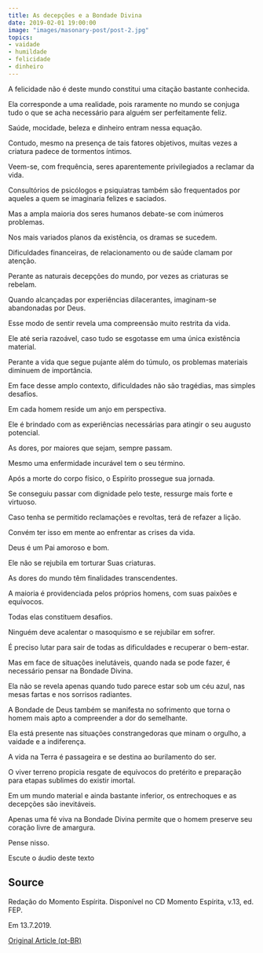 ```yaml
---
title: As decepções e a Bondade Divina
date: 2019-02-01 19:00:00
image: "images/masonary-post/post-2.jpg"
topics: 
- vaidade
- humildade
- felicidade
- dinheiro
---
```


A felicidade não é deste mundo constitui uma citação bastante conhecida.

Ela corresponde a uma realidade, pois raramente no mundo se conjuga tudo o que
se acha necessário para alguém ser perfeitamente feliz.

Saúde, mocidade, beleza e dinheiro entram nessa equação.

Contudo, mesmo na presença de tais fatores objetivos, muitas vezes a criatura
padece de tormentos íntimos.

Veem-se, com frequência, seres aparentemente privilegiados a reclamar da vida.

Consultórios de psicólogos e psiquiatras também são frequentados por aqueles a
quem se imaginaria felizes e saciados.

Mas a ampla maioria dos seres humanos debate-se com inúmeros problemas.

Nos mais variados planos da existência, os dramas se sucedem.

Dificuldades financeiras, de relacionamento ou de saúde clamam por atenção.

Perante as naturais decepções do mundo, por vezes as criaturas se rebelam.

Quando alcançadas por experiências dilacerantes, imaginam-se abandonadas por
Deus.

Esse modo de sentir revela uma compreensão muito restrita da vida.

Ele até seria razoável, caso tudo se esgotasse em uma única existência
material.

Perante a vida que segue pujante além do túmulo, os problemas materiais
diminuem de importância.

Em face desse amplo contexto, dificuldades não são tragédias, mas simples
desafios.

Em cada homem reside um anjo em perspectiva.

Ele é brindado com as experiências necessárias para atingir o seu augusto
potencial.

As dores, por maiores que sejam, sempre passam.

Mesmo uma enfermidade incurável tem o seu término.

Após a morte do corpo físico, o Espírito prossegue sua jornada.

Se conseguiu passar com dignidade pelo teste, ressurge mais forte e virtuoso.

Caso tenha se permitido reclamações e revoltas, terá de refazer a lição.

Convém ter isso em mente ao enfrentar as crises da vida.

Deus é um Pai amoroso e bom.

Ele não se rejubila em torturar Suas criaturas.

As dores do mundo têm finalidades transcendentes.

A maioria é providenciada pelos próprios homens, com suas paixões e equívocos.

Todas elas constituem desafios.

Ninguém deve acalentar o masoquismo e se rejubilar em sofrer.

É preciso lutar para sair de todas as dificuldades e recuperar o bem-estar.

Mas em face de situações inelutáveis, quando nada se pode fazer, é necessário
pensar na Bondade Divina.

Ela não se revela apenas quando tudo parece estar sob um céu azul, nas mesas
fartas e nos sorrisos radiantes.

A Bondade de Deus também se manifesta no sofrimento que torna o homem mais apto
a compreender a dor do semelhante.

Ela está presente nas situações constrangedoras que minam o orgulho, a vaidade
e a indiferença.

A vida na Terra é passageira e se destina ao burilamento do ser.

O viver terreno propicia resgate de equívocos do pretérito e preparação para
etapas sublimes do existir imortal.

Em um mundo material e ainda bastante inferior, os entrechoques e as decepções
são inevitáveis.

Apenas uma fé viva na Bondade Divina permite que o homem preserve seu coração
livre de amargura.

Pense nisso.

Escute o áudio deste texto

## Source
Redação do Momento Espírita.
Disponível no CD Momento Espírita, v.13, ed. FEP.

Em 13.7.2019. 


[Original Article (pt-BR)](http://momento.com.br/pt/ler_texto.php?id=5793)
